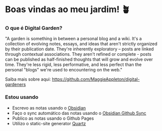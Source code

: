 # Boas vindas ao meu jardim! :potted_plant:

### O que é Digital Garden?
"A garden is something in between a personal blog and a wiki. It's a collection of evolving notes, essays, and ideas that aren't strictly organized by their publication date. They're inherently exploratory – posts are linked through contextual associations. They aren't refined or complete - posts can be published as half-finished thoughts that will grow and evolve over time. They're less rigid, less performative, and less perfect than the personal "blogs" we're used to encountering on the web."

Saiba mais sobre aqui: https://github.com/MaggieAppleton/digital-gardeners

### Estou usando
- Escrevo as notas usando o [Obsidian](https://obsidian.md/)
- Faço o sync automático das notas usando o [Obsidian Github Sync](https://github.com/BiancaPereira/Obsidian-GitHub-Sync)
- Publico as notas usando o Github Pages
- Utilizo o static-site generator [Quartz]((https://quartz.jzhao.xyz/))
